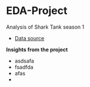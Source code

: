 # EDA-Project
Analysis of Shark Tank season 1

* [Data source](https://raw.githubusercontent.com/Stcs123/EDA-Project/main/Data/EDA_Shark_Tank_India.xlsx%20-%20Sheet1.csv)

**Insights from the project**

* asdsafa
* fsadfda
* afas
* 
